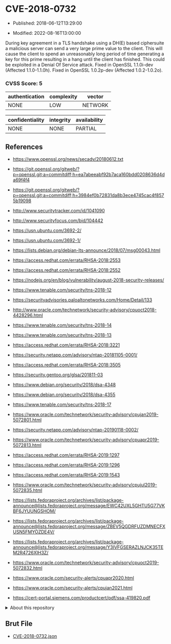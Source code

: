 # CVE-2018-0732

- Published: 2018-06-12T13:29:00

- Modified: 2022-08-16T13:00:00

During key agreement in a TLS handshake using a DH(E) based ciphersuite a malicious server can send a very large prime value to the client. This will cause the client to spend an unreasonably long period of time generating a key for this prime resulting in a hang until the client has finished. This could be exploited in a Denial Of Service attack. Fixed in OpenSSL 1.1.0i-dev (Affected 1.1.0-1.1.0h). Fixed in OpenSSL 1.0.2p-dev (Affected 1.0.2-1.0.2o).

### CVSS Score: **5**

| authentication | complexity | vector |
| --- | --- | --- |
| NONE | LOW | NETWORK |

| confidentiality | integrity | availability |
| --- | --- | --- |
| NONE | NONE | PARTIAL |

## References

* https://www.openssl.org/news/secadv/20180612.txt

* https://git.openssl.org/gitweb/?p=openssl.git;a=commitdiff;h=ea7abeeabf92b7aca160bdd0208636d4da69f4f4

* https://git.openssl.org/gitweb/?p=openssl.git;a=commitdiff;h=3984ef0b72831da8b3ece4745cac4f8575b19098

* http://www.securitytracker.com/id/1041090

* http://www.securityfocus.com/bid/104442

* https://usn.ubuntu.com/3692-2/

* https://usn.ubuntu.com/3692-1/

* https://lists.debian.org/debian-lts-announce/2018/07/msg00043.html

* https://access.redhat.com/errata/RHSA-2018:2553

* https://access.redhat.com/errata/RHSA-2018:2552

* https://nodejs.org/en/blog/vulnerability/august-2018-security-releases/

* https://www.tenable.com/security/tns-2018-12

* https://securityadvisories.paloaltonetworks.com/Home/Detail/133

* http://www.oracle.com/technetwork/security-advisory/cpuoct2018-4428296.html

* https://www.tenable.com/security/tns-2018-14

* https://www.tenable.com/security/tns-2018-13

* https://access.redhat.com/errata/RHSA-2018:3221

* https://security.netapp.com/advisory/ntap-20181105-0001/

* https://access.redhat.com/errata/RHSA-2018:3505

* https://security.gentoo.org/glsa/201811-03

* https://www.debian.org/security/2018/dsa-4348

* https://www.debian.org/security/2018/dsa-4355

* https://www.tenable.com/security/tns-2018-17

* https://www.oracle.com/technetwork/security-advisory/cpujan2019-5072801.html

* https://security.netapp.com/advisory/ntap-20190118-0002/

* https://www.oracle.com/technetwork/security-advisory/cpuapr2019-5072813.html

* https://access.redhat.com/errata/RHSA-2019:1297

* https://access.redhat.com/errata/RHSA-2019:1296

* https://access.redhat.com/errata/RHSA-2019:1543

* https://www.oracle.com/technetwork/security-advisory/cpujul2019-5072835.html

* https://lists.fedoraproject.org/archives/list/package-announce@lists.fedoraproject.org/message/EWC42UXL5GHTU5G77VKBF6JYUUNGSHOM/

* https://lists.fedoraproject.org/archives/list/package-announce@lists.fedoraproject.org/message/ZBEV5QGDRFUZDMNECFXUSN5FMYOZDE4V/

* https://lists.fedoraproject.org/archives/list/package-announce@lists.fedoraproject.org/message/Y3IVFGSERAZLNJCK35TEM2R4726XIH3Z/

* https://www.oracle.com/technetwork/security-advisory/cpuoct2019-5072832.html

* https://www.oracle.com/security-alerts/cpuapr2020.html

* https://www.oracle.com/security-alerts/cpujan2021.html

* https://cert-portal.siemens.com/productcert/pdf/ssa-419820.pdf

<details>
<summary>About this repository</summary> 

  This repository is part of the project [Live Hack CVE](https://github.com/Live-Hack-CVE). Main website can be found [www.live-hack.org](https://www.live-hack.org) 
  
  Made by [Sn0wAlice](https://github.com/Sn0wAlice) for the people that care about security and need to have a feed of the latest CVEs. Hope you enjoy it, don't forget to star the repo and follow me on [Twitter](https://twitter.com/Sn0wAlice) and [Github](https://github.com/Sn0wAlice). And that is my [personnal website](https://www.alice-snow.me/)

  - [Home Page](https://github.com/Live-Hack-CVE)
  - [Framework](https://github.com/Live-Hack-CVE/cve-framework)
  - [CVE database](https://github.com/Live-Hack-CVE/full_database)
  - [Changelog](https://github.com/Live-Hack-CVE/Changelog)
</details>

## Brut File

* [CVE-2018-0732.json](https://raw.githubusercontent.com/Live-Hack-CVE/full_database/main/cves/2018/CVE-2018-0732.json)

